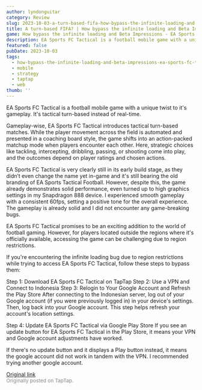 ```yaml
---
author: lyndonguitar
category: Review
slug: 2023-10-03-a-turn-based-fifa-how-bypass-the-infinite-loading-and-beta-impressions-ea-sports-fc-ta
title: A turn-based FIFA? | How bypass the infinite loading and Beta Impressions - EA Sports FC Tactical
game: How bypass the infinite loading and Beta Impressions - EA Sports FC Tactical
description: EA Sports FC Tactical is a football mobile game with a unique twist to it's gameplay. It's tactical turn-based instead of real-time.
featured: false
pubDate: 2023-10-03
tags:
  - how-bypass-the-infinite-loading-and-beta-impressions-ea-sports-fc-tactical
  - mobile
  - strategy
  - taptap
  - web
thumb: ''
---
```


EA Sports FC Tactical is a football mobile game with a unique twist to it's gameplay. It's tactical turn-based instead of real-time.

Gameplay-wise, EA Sports FC Tactical introduces tactical turn-based matches. While the player movement across the field is automated and presented in a coaching board style, the game shifts into an action-packed matchup mode when players encounter each other. Here, strategic choices like tackling, intercepting, dribbling, passing, or shooting come into play, and the outcomes depend on player ratings and chosen actions.

EA Sports FC Tactical is very clearly still in its early build stage, as they didn’t even change the name yet in-game and it's still bearing the old branding of EA Sports Tactical Football. However, despite this, the game already demonstrates solid performance, even turned up to high graphics settings in my Snapdragon 888 device. I experienced smooth gameplay with a consistent 60fps, setting a positive tone for the overall experience. The gameplay is already solid and I did not encounter any game-breaking bugs.

EA Sports FC Tactical promises to be an exciting addition to the world of football gaming. However, for players located outside the regions where it's officially available, accessing the game can be challenging due to region restrictions.

If you're encountering the infinite loading bug due to region restrictions while trying to access EA Sports FC Tactical, follow these steps to bypass them:

Step 1: Download EA Sports FC Tactical on TapTap
Step 2: Use a VPN and Connect to Indonesia
Step 3: Relogin to Your Google Account and Refresh the Play Store
After connecting to the Indonesian server, log out of your Google account (if you were previously logged in) in your device's settings.
Then, log back into your Google account. This step helps refresh your account's location settings.

Step 4: Update EA Sports FC Tactical via Google Play Store
If you see an update button for EA Sports FC Tactical in the Play Store, it means your VPN and Google account adjustments have worked.

If there's no update button and it displays a Play button instead, it means the google account did not work in tandem with the VPN. I recommended trying another google account.

[Original link](https://www.taptap.io/post/6385410)<br><span style="font-size: 0.95em; color: #888;">Originally posted on TapTap.</span>